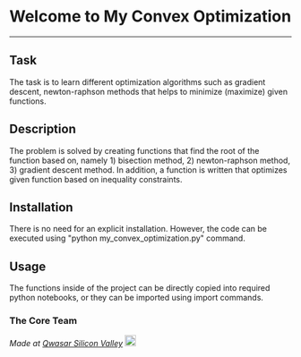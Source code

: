 # Welcome to My Convex Optimization
***

## Task
The task is to learn different optimization algorithms such as gradient descent, newton-raphson methods that helps to minimize (maximize) given functions.

## Description
The problem is solved by creating functions that find the root of the function based on, namely 1) bisection method, 2) newton-raphson method, 3) gradient descent method. In addition, a function is written that optimizes given function based on inequality constraints.

## Installation
There is no need for an explicit installation. However, the code can be executed using "python my_convex_optimization.py" command.

## Usage
The functions inside of the project can be directly copied into required python notebooks, or they can be imported using import commands.

### The Core Team


<span><i>Made at <a href='https://qwasar.io'>Qwasar Silicon Valley</a></i></span>
<span><img alt='Qwasar Silicon Valley Logo' src='https://storage.googleapis.com/qwasar-public/qwasar-logo_50x50.png' width='20px'></span>
